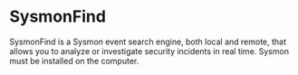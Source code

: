 # SysmonFind
SysmonFind is a Sysmon event search engine, both local and remote, that allows you to analyze or investigate security incidents in real time. Sysmon must be installed on the computer.
